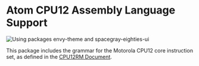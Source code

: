 # Atom CPU12 Assembly Language Support #

![Using packages envy-theme and spacegray-eighties-ui][1]

This package includes the grammar for the Motorola CPU12 core instruction set,
as defined in the [CPU12RM Document][2].

[1]: https://raw.githubusercontent.com/zpolygon95/language-cpu12/master/syntax-cpu12.png
[2]: http://www.nxp.com/files/microcontrollers/doc/ref_manual/CPU12RM.pdf
